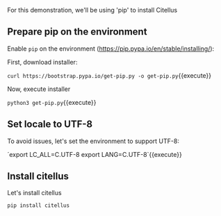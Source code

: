 For this demonstration, we'll be using 'pip' to install Citellus

## Prepare pip on the environment

Enable `pip` on the environment (<https://pip.pypa.io/en/stable/installing/>):


First, download installer:

`curl https://bootstrap.pypa.io/get-pip.py -o get-pip.py`{{execute}}

Now, execute installer

`python3 get-pip.py`{{execute}}

## Set locale to UTF-8

To avoid issues, let's set the environment to support UTF-8:

´export LC_ALL=C.UTF-8
export LANG=C.UTF-8`{{execute}}

## Install citellus

Let's install citellus

`pip install citellus`
